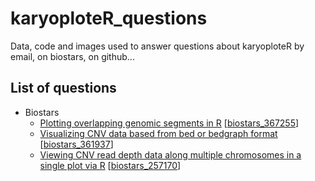 # karyoploteR_questions
Data, code and images used to answer questions about karyoploteR by email, on biostars, on github...

## List of questions

- Biostars
  * [Plotting overlapping genomic segments in R](https://www.biostars.org/p/367522/) [[biostars_367255](https://github.com/bernatgel/karyoploteR_questions/tree/master/biostars_367522)]
  * [Visualizing CNV data based from bed or bedgraph format](https://www.biostars.org/p/361937/) [[biostars_361937](https://github.com/bernatgel/karyoploteR_questions/tree/master/biostars_361937)]
  * [Viewing CNV read depth data along multiple chromosomes in a single plot via R](https://www.biostars.org/p/257170/) [[biostars_257170](https://github.com/bernatgel/karyoploteR_questions/tree/master/biostars_257170)]
  